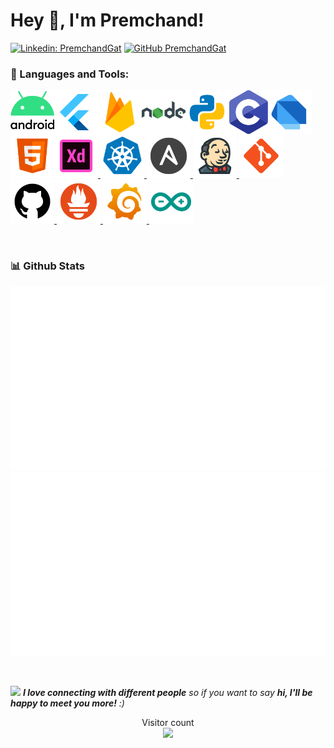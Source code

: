 # Hey :wave:, I'm Premchand!
[![Linkedin: PremchandGat](https://img.shields.io/badge/-PremchandGat-blue?style=flat-square&logo=Linkedin&logoColor=white&link=https://www.linkedin.com/in/premchandgat)](https://www.linkedin.com/in/premchandgat/)
[![GitHub PremchandGat](https://img.shields.io/github/followers/PremchandGat?label=follow&style=social)](https://github.com/PremchandGat)

### 🔨 Languages and Tools:
<a href="https://developer.android.com" target="_blank"> <img align="left" alt="Android" height ="70px" src="https://raw.githubusercontent.com/PremchandGat/PremchandGat/icons/icons/android-icon.svg"> </a>
<a href="https://flutter.dev/" target="_blank"> <img align="left" src="https://raw.githubusercontent.com/PremchandGat/PremchandGat/icons/icons/icons8-flutter-480.svg" alt="Flutter" height="70px"/> </a> 
<a href="https://firebase.google.com/" target="_blank"> <img align="left" src="https://raw.githubusercontent.com/PremchandGat/PremchandGat/icons/icons/icons8-firebase.svg" alt="firebase" height ="70px"/> </a>
<a href="https://nodejs.org" target="_blank"><img align="left" alt="Node.js" height ="70px" src="https://raw.githubusercontent.com/PremchandGat/PremchandGat/icons/icons/icons8-nodejs.svg"></a>
<a href="https://www.python.org" target="_blank"><img align="left" alt="Python" height ="70px" src="https://raw.githubusercontent.com/PremchandGat/PremchandGat/icons/icons/icons8-python.svg"></a>
<a href="https://en.wikipedia.org/wiki/C_(programming_language)" target="_blank"><img align="left" alt="C Language" height ="70px" src="https://raw.githubusercontent.com/PremchandGat/PremchandGat/icons/icons/c-program-icon.svg"></a>
<a href="https://dart.dev/" target="_blank"><img align="left" alt="Dart" height ="70px" src="https://raw.githubusercontent.com/PremchandGat/PremchandGat/icons/icons/icons8-dart.svg"></a>
<a href="https://en.wikipedia.org/wiki/HTML5" target="_blank"><img align="left" alt="HTML5" height ="70px" src="https://raw.githubusercontent.com/PremchandGat/PremchandGat/icons/icons/icons8-html-5.svg"></a>
<a href="https://www.adobe.com/in/products/xd.html" target="_blank"> <img src="https://raw.githubusercontent.com/PremchandGat/PremchandGat/icons/icons/icons8-adobe-xd.svg" alt="Adobe XD" height='70px'/> </a>
<a href="https://kubernetes.io/" target="_blank"> <img src="https://raw.githubusercontent.com/PremchandGat/PremchandGat/icons/icons/icons8-kubernetes.svg" alt="kubernetes" height='70px'/> </a>
<a href="https://www.ansible.com" target="_blank"> <img src="https://raw.githubusercontent.com/PremchandGat/PremchandGat/icons/icons/icons8-ansible.svg" alt="Ansible" height='70px'/> </a>
<a href="https://www.jenkins.io/" target="_blank"> <img src="https://raw.githubusercontent.com/PremchandGat/PremchandGat/icons/icons/icons8-jenkins.svg" alt="Jenkins" height='70px'/> </a>
<a href="https://git-scm.com/" target="_blank"> <img src="https://raw.githubusercontent.com/PremchandGat/PremchandGat/icons/icons/icons8-git.svg" alt="Git" height='70px'/> </a>
<a href="https://github.com/" target="_blank"> <img src="https://raw.githubusercontent.com/PremchandGat/PremchandGat/icons/icons/icons8-github.svg" alt="GitHub" height='70px'/> </a>
<a href="https://prometheus.io/" target="_blank"> <img src="https://raw.githubusercontent.com/PremchandGat/PremchandGat/icons/icons/icons8-prometheus.svg" alt="Prometheus" height='70px'/> </a>
<a href="https://grafana.com/" target="_blank"> <img src="https://raw.githubusercontent.com/PremchandGat/PremchandGat/icons/icons/icons8-grafana.svg" alt="Grafana" height='70px'/> </a>
<a href="https://www.arduino.cc/" target="_blank"> <img src="https://raw.githubusercontent.com/PremchandGat/PremchandGat/icons/icons/icons8-arduino.svg" alt="Arduino" height='70px'/> </a>

<br>

### 📊 Github Stats
<a href='https://github.com/PremchandGat/github-stats-transparent'>
  
![Stats Overview](https://raw.githubusercontent.com/PremchandGat/github-stats-transparent/output/generated/overview.svg)
![Most Used Languages](https://raw.githubusercontent.com/PremchandGat/github-stats-transparent/output/generated/languages.svg)

</a>
<br>


<img src="https://media.giphy.com/media/LnQjpWaON8nhr21vNW/giphy.gif" width="60"> <em><b>I love connecting with different people</b> so if you want to say <b>hi, I'll be happy to meet you more!</b> :)</em>

<p align="center"> 
  Visitor count<br>
  <img src="https://profile-counter.glitch.me/PremchandGata/count.svg" />
</p>

<!---
## About me
-  👋 Hi, I’m @PremchandGat
PremchandGat/PremchandGat is a ✨ special ✨ repository because its `README.md` (this file) appears on your GitHub profile.
You can click the Preview link to take a look at your changes.
--->
